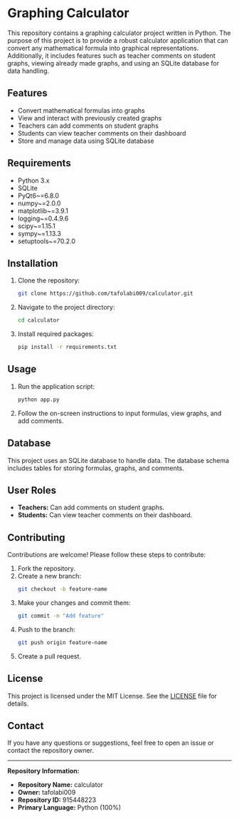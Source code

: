 # Graphing Calculator

This repository contains a graphing calculator project written in Python. The purpose of this project is to provide a robust calculator application that can convert any mathematical formula into graphical representations. Additionally, it includes features such as teacher comments on student graphs, viewing already made graphs, and using an SQLite database for data handling.

## Features

- Convert mathematical formulas into graphs
- View and interact with previously created graphs
- Teachers can add comments on student graphs
- Students can view teacher comments on their dashboard
- Store and manage data using SQLite database

## Requirements

- Python 3.x
- SQLite
- PyQt6~=6.8.0
- numpy~=2.0.0
- matplotlib~=3.9.1
- logging~=0.4.9.6
- scipy~=1.15.1
- sympy~=1.13.3
- setuptools~=70.2.0

## Installation

1. Clone the repository:
    ```sh
    git clone https://github.com/tafolabi009/calculator.git
    ```
2. Navigate to the project directory:
    ```sh
    cd calculator
    ```
3. Install required packages:
    ```sh
    pip install -r requirements.txt
    ```

## Usage

1. Run the application script:
    ```sh
    python app.py
    ```
2. Follow the on-screen instructions to input formulas, view graphs, and add comments.

## Database

This project uses an SQLite database to handle data. The database schema includes tables for storing formulas, graphs, and comments.

## User Roles

- **Teachers:** Can add comments on student graphs.
- **Students:** Can view teacher comments on their dashboard.

## Contributing

Contributions are welcome! Please follow these steps to contribute:

1. Fork the repository.
2. Create a new branch:
    ```sh
    git checkout -b feature-name
    ```
3. Make your changes and commit them:
    ```sh
    git commit -m "Add feature"
    ```
4. Push to the branch:
    ```sh
    git push origin feature-name
    ```
5. Create a pull request.

## License

This project is licensed under the MIT License. See the [LICENSE](LICENSE) file for details.

## Contact

If you have any questions or suggestions, feel free to open an issue or contact the repository owner.

---

**Repository Information:**

- **Repository Name:** calculator
- **Owner:** tafolabi009
- **Repository ID:** 915448223
- **Primary Language:** Python (100%)
